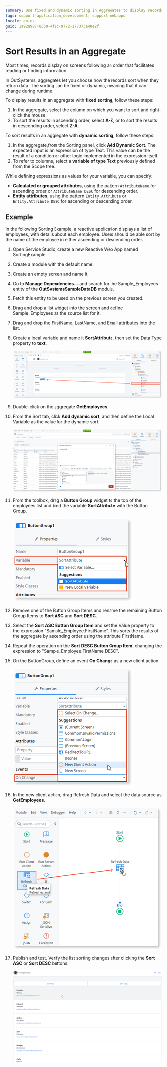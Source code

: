 ```yaml
---
summary: Use fixed and dynamic sorting in Aggregates to display records on your application screens following a customized sorting the records they return.
tags: support-application_development; support-webapps
locale: en-us
guid: 1a92a987-8550-4f9c-9772-177373a40e2f
---
```


# Sort Results in an Aggregate

Most times, records display on screens following an order that facilitates reading or finding information.

In OutSystems, aggregates let you choose how the records sort when they return data. The sorting can be fixed or dynamic, meaning that it can change during runtime.

To display results in an aggregate with **fixed sorting**, follow these steps:

1. In the aggregate, select the column on which you want to sort and right-click the mouse.
1. To sort the results in ascending order, select **A-Z**,  or to sort the results in descending order, select **Z-A**.

To sort results in an aggregate with **dynamic sorting**, follow these steps:

1. In the aggregate,from the Sorting panel,  click **Add Dynamic Sort**. The expected input is an expression of type Text. This value can be the result of a condition or other logic implemented in the expression itself.
1. To refer to columns, select a **variable of type Text** previously defined from the Scope tree.

While defining expressions as values for your variable, you can specify:

* **Calculated or grouped attributes**, using the pattern `AttributeName` for ascending order or `AttributeName DESC` for descending order.
* **Entity attributes**, using the pattern `Entity.Attribute` or `Entity.Attribute DESC` for ascending or descending order.

## Example

In the following Sorting Example, a reactive application displays a list of employees, with details about each employee. Users should be able sort by the name of the employee in either ascending or descending order.

1. Open Service Studio, create a new Reactive Web App named SortingExample.

1. Create a module with the default name.

1. Create an empty screen and name it.

1. Go to **Manage Dependencies...** and search for the Sample_Employees entity of the **OutSystemsSampleDataDB** module.

1. Fetch this entity to be used on the previous screen you created.

1. Drag and drop a list widget into the screen and define Sample_Employees as the source list for it.

1. Drag and drop the FirstName, LastName, and Email attributes into the list.

1. Create a local variable and name it **SortAttribute**, then set the Data Type property to **text**.

    ![List widget on a screen](images/sort-aggregate-ex-ss.png)

1. Double-click on the aggregate **GetEmployees**.

1. From the Sort tab, click **Add dynamic sort**, and then define the Local Variable as the value for the dynamic sort.

    ![Add dynamic sort](images/sort-aggregate-ex1-ss.png)

1. From the toolbox, drag a **Button Group** widget to the top of the employees list and bind the variable **SortAttribute** with the Button Group.

    ![Bind the variable to the Button Group](images/sort-aggregate-ex2-ss.png)

1. Remove one of the Button Group Items and rename the remaining Button Group Items to **Sort ASC** and **Sort DESC**.

1. Select the **Sort ASC Button Group Item** and set the Value property to the expression "Sample_Employee.FirstName". This sorts the results of the aggregate by ascending order using the attribute FirstName.

1. Repeat the operation on the **Sort DESC Button Group Item**, changing the expression to "Sample_Employee.FirstName DESC".

1. On the ButtonGroup, define an event **On Change** as a new client action.

    ![Define the event to sort](images/sort-aggregate-ex3-ss.png)

1. In the new client action, drag Refresh Data and select the data source as **GetEmployees**.

    ![Define the logic to refresh the data](images/sort-aggregate-ex4-ss.png)

1. Publish and test. Verify the list sorting changes after clicking the **Sort ASC** or **Sort DESC** buttons.  

    ![Test the app](images/sort-aggregate-ex5-ss.gif)
